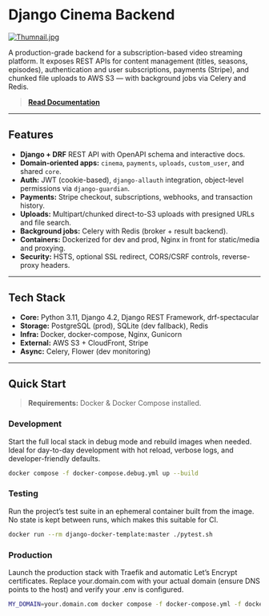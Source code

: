# Django Cinema Backend

[![Thumnail.jpg](https://i.postimg.cc/44p56HMS/Thumnail.jpg)](https://postimg.cc/RqVK9hv7)

A production-grade backend for a subscription-based video streaming platform. It exposes REST APIs for content management (titles, seasons, episodes), authentication and user subscriptions, payments (Stripe), and chunked file uploads to AWS S3 — with background jobs via Celery and Redis.

>[**Read Documentation**](https://deepwiki.com/h0pers/django-cinema-backend/1-overview)

---

## Features

- **Django + DRF** REST API with OpenAPI schema and interactive docs.
- **Domain-oriented apps:** `cinema`, `payments`, `uploads`, `custom_user`, and shared `core`.
- **Auth:** JWT (cookie-based), `django-allauth` integration, object-level permissions via `django-guardian`.
- **Payments:** Stripe checkout, subscriptions, webhooks, and transaction history.
- **Uploads:** Multipart/chunked direct-to-S3 uploads with presigned URLs and file search.
- **Background jobs:** Celery with Redis (broker + result backend).
- **Containers:** Dockerized for dev and prod, Nginx in front for static/media and proxying.
- **Security:** HSTS, optional SSL redirect, CORS/CSRF controls, reverse-proxy headers.

---

## Tech Stack

- **Core:** Python 3.11, Django 4.2, Django REST Framework, drf-spectacular
- **Storage:** PostgreSQL (prod), SQLite (dev fallback), Redis
- **Infra:** Docker, docker-compose, Nginx, Gunicorn
- **External:** AWS S3 + CloudFront, Stripe
- **Async:** Celery, Flower (dev monitoring)

---

## Quick Start

> **Requirements:** Docker & Docker Compose installed.

### Development
Start the full local stack in debug mode and rebuild images when needed. Ideal for day-to-day development with hot reload, verbose logs, and developer-friendly defaults.
```bash
docker compose -f docker-compose.debug.yml up --build
```

### Testing
Run the project’s test suite in an ephemeral container built from the image. No state is kept between runs, which makes this suitable for CI.
```bash
docker run --rm django-docker-template:master ./pytest.sh
```
### Production
Launch the production stack with Traefik and automatic Let’s Encrypt certificates. Replace your.domain.com with your actual domain (ensure DNS points to the host) and verify your .env is configured.
```bash
MY_DOMAIN=your.domain.com docker compose -f docker-compose.yml -f docker-compose.tls.yml up --build -d
```
